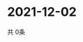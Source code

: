 # 2021-12-02
  共 0条

  <!-- BEGIN -->
  <!-- 最后更新时间Thu Dec 02 2021 21:02:50 GMT+0000 (Coordinated Universal Time) -->
  
  <!-- END -->
  
  